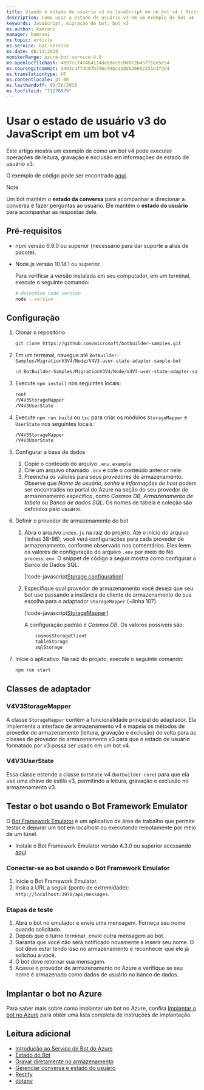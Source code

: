 ```yaml
---
title: Usando o estado de usuário v3 do JavaScript em um bot v4 | Microsoft Docs
description: Como usar o estado de usuário v3 em um exemplo de bot v4
keywords: JavaScript, migração de bot, bot v3
ms.author: kamrani
manager: kamrani
ms.topic: article
ms.service: bot-service
ms.date: 08/14/2019
monikerRange: azure-bot-service-4.0
ms.openlocfilehash: 4697ecf47464114de68ec6c0d872b45ff1ee5e54
ms.sourcegitcommit: d493caf74b87b790c99bcdaddb30682251e3fdd4
ms.translationtype: HT
ms.contentlocale: pt-BR
ms.lasthandoff: 09/26/2019
ms.locfileid: "71278979"
---
```

<!-- This article is on hold -->

# <a name="using-javascript-v3-user-state-in-a-v4-bot"></a>Usar o estado de usuário v3 do JavaScript em um bot v4

Este artigo mostra um exemplo de como um bot v4 pode executar operações de leitura, gravação e exclusão em informações de estado de usuário v3.

O exemplo de código pode ser encontrado [aqui](https://github.com/microsoft/BotBuilder-Samples/tree/master/MigrationV3V4/Node/V4V3-user-state-adapter-sample-bot).

> [!NOTE]
> Um bot mantém o **estado da conversa** para acompanhar e direcionar a conversa e fazer perguntas ao usuário. Ele mantém o **estado do usuário** para acompanhar as respostas dele.

## <a name="prerequisites"></a>Pré-requisitos

- npm versão 6.9.0 ou superior (necessário para dar suporte a alias de pacote).

- Node.js versão 10.14.1 ou superior.

    Para verificar a versão instalada em seu computador, em um terminal, execute o seguinte comando:

    ```bash
    # determine node version
    node --version
    ```

## <a name="setup"></a>Configuração

1. Clonar o repositório

    ```bash
    git clone https://github.com/microsoft/botbuilder-samples.git
    ```

1. Em um terminal, navegue até `BotBuilder-Samples/MigrationV3V4/Node/V4V3-user-state-adapter-sample-bot`

    ```bash
    cd BotBuilder-Samples/MigrationV3V4/Node/V4V3-user-state-adapter-sample-bot
    ```

1. Execute `npm install` nos seguintes locais:

    ```bash
    root
    /V4V3StorageMapper
    /V4V3UserState
    ```

1. Execute ``npm run build`` ou ``tsc`` para criar os módulos `StorageMapper` e `UserState` nos seguintes locais:

    ```bash
    /V4V3StorageMapper
    /V4V3UserState
    ```

1. Configurar a base de dados

    1. Copie o conteúdo do arquivo `.env.example`.
    1. Crie um arquivo chamado `.env` e cole o conteúdo anterior nele. 
    1. Preencha os valores para seus provedores de armazenamento.
        Observe que *Nome de usuário*, *senha* e *informações de host* podem ser encontrados no portal do Azure na seção do seu provedor de armazenamento específico, como *Cosmos DB*, *Armazenamento de tabela* ou *Banco de dados SQL*. Os nomes de tabela e coleção são definidos pelo usuário.
  
1. Definir o provedor de armazenamento do bot

    1. Abra o arquivo `index.js` na raiz do projeto. Até o início do arquivo (linhas 38-98), você verá configurações para cada provedor de armazenamento, conforme observado nos comentários. Eles leem os valores de configuração do arquivo `.env` por meio do Nó `process.env`. O snippet de código a seguir mostra como configurar o Banco de Dados SQL.

        [!code-javascript[Storage configuration](~/../botbuilder-samples/MigrationV3V4/Node/V4V3-user-state-adapter-sample-bot/index.js?range=77-92)]

    1. Especifique qual provedor de armazenamento você deseja que seu bot use passando a instância de cliente de armazenamento de sua escolha para o adaptador `StorageMapper` (~linha 107).  

        [!code-javascript[StorageMapper](~/../botbuilder-samples/MigrationV3V4/Node/V4V3-user-state-adapter-sample-bot/index.js?range=105-107)]

        A configuração padrão é *Cosmos DB*. Os valores possíveis são:

        ```bash
            cosmosStorageClient
            tableStorage
            sqlStorage
        ```

1. Inicie o aplicativo. Na raiz do projeto, execute o seguinte comando:

    ```bash
    npm run start
    ```

## <a name="adapter-classes"></a>Classes de adaptador

### <a name="v4v3storagemapper"></a>V4V3StorageMapper

A classe `StorageMapper` contém a funcionalidade principal do adaptador. Ela implementa a interface de armazenamento v4 e mapeia os métodos de provedor de armazenamento (leitura, gravação e exclusão) de volta para as classes de provedor de armazenamento v3 para que o estado de usuário formatado por v3 possa ser usado em um bot v4.

### <a name="v4v3userstate"></a>V4V3UserState

Essa classe estende a classe `BotState` v4 (`botbuilder-core`) para que ela use uma chave de estilo v3, permitindo a leitura, gravação e exclusão no armazenamento v3.

## <a name="testing-the-bot-using-bot-framework-emulator"></a>Testar o bot usando o Bot Framework Emulator

O [Bot Framework Emulator][5] é um aplicativo de área de trabalho que permite testar e depurar um bot em localhost ou executando remotamente por meio de um túnel.

- Instale o Bot Framework Emulator versão 4.3.0 ou superior acessando [aqui][6]

### <a name="connect-to-the-bot-using-bot-framework-emulator"></a>Conectar-se ao bot usando o Bot Framework Emulator

1. Inicie o Bot Framework Emulator.
1. Insira a URL a seguir (ponto de extremidade): `http://localhost:3978/api/messages`.

### <a name="testing-steps"></a>Etapas de teste

1. Abra o bot no emulador e envie uma mensagem. Forneça seu nome quando solicitado.
1. Depois que o turno terminar, envie outra mensagem ao bot.
1. Garanta que você não será notificado novamente a inserir seu nome. O bot deve estar lendo isso no armazenamento e reconhecer que ele já solicitou a você.
1. O bot deve retornar sua mensagem.
1. Acesse o provedor de armazenamento no Azure e verifique se seu nome é armazenado como dados de usuário no banco de dados.

## <a name="deploy-the-bot-to-azure"></a>Implantar o bot no Azure

Para saber mais sobre como implantar um bot no Azure, confira [Implantar o bot no Azure][40] para obter uma lista completa de instruções de implantação.

## <a name="further-reading"></a>Leitura adicional

- [Introdução ao Serviço de Bot do Azure][21]
- [Estado do Bot][7]
- [Gravar diretamente no armazenamento][8]
- [Gerenciar conversa e estado do usuário][9]
- [Restify][30]
- [dotenv][31]

[3]: https://aka.ms/botframework-emulator
[5]: https://github.com/microsoft/botframework-emulator
[6]: https://github.com/Microsoft/BotFramework-Emulator/releases
[7]: https://docs.microsoft.com/azure/bot-service/bot-builder-storage-concept
[8]: https://docs.microsoft.com/azure/bot-service/bot-builder-howto-v4-storage?tabs=javascript
[9]: https://docs.microsoft.com/azure/bot-service/bot-builder-howto-v4-state?tabs=javascript
[21]: https://docs.microsoft.com/azure/bot-service/bot-service-overview-introduction?view=azure-bot-service-4.0
[30]: https://www.npmjs.com/package/restify
[31]: https://www.npmjs.com/package/dotenv
[40]: https://aka.ms/azuredeployment
